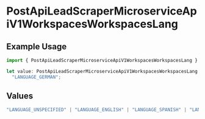 # PostApiLeadScraperMicroserviceApiV1WorkspacesWorkspacesLang

## Example Usage

```typescript
import { PostApiLeadScraperMicroserviceApiV1WorkspacesWorkspacesLang } from "oppulence-backend-sdk/models/operations";

let value: PostApiLeadScraperMicroserviceApiV1WorkspacesWorkspacesLang =
  "LANGUAGE_GERMAN";
```

## Values

```typescript
"LANGUAGE_UNSPECIFIED" | "LANGUAGE_ENGLISH" | "LANGUAGE_SPANISH" | "LANGUAGE_FRENCH" | "LANGUAGE_GERMAN" | "LANGUAGE_ITALIAN" | "LANGUAGE_PORTUGUESE" | "LANGUAGE_DUTCH" | "LANGUAGE_RUSSIAN" | "LANGUAGE_CHINESE" | "LANGUAGE_JAPANESE" | "LANGUAGE_KOREAN" | "LANGUAGE_ARABIC" | "LANGUAGE_HINDI" | "LANGUAGE_GREEK" | "LANGUAGE_TURKISH"
```